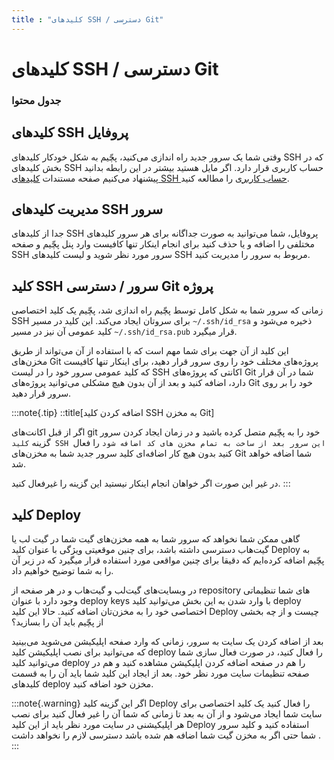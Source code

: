 ```yaml
---
title : "کلیدهای SSH / دسترسی Git"
---
```


# کلیدهای SSH / دسترسی Git

### جدول محتوا

## کلیدهای SSH پروفایل

وقتی شما یک سرور جدید راه اندازی می‌کنید، پچّیم به شکل خودکار کلید‌های SSH که در بخش کلیدهای SSH حساب کاربری قرار دارد. اگر مایل هستید بیشتر در این رابطه بدانید پیشنهاد می‌کنیم صفحه مستندات [کلید‌های SSH حساب کاربری](/accounts/ssh#معرفی) را مطالعه کنید.

## مدیریت کلیدهای SSH سرور 

جدا از کلید‌های SSH پروفایل، شما می‌توانید به صورت جداگانه برای هر سرور کلید‌های مختلفی را اضافه و یا حذف کنید برای انجام اینکار تنها کافیست وارد پنل پچّیم و صفحه SSH سرور مورد نظر شوید و لیست کلید‌های SSH مربوط به سرور را مدیریت کنید.

## کلید SSH سرور / دسترسی Git پروژه

زمانی که سرور شما به شکل کامل توسط پچّیم راه اندازی شد، پچّیم یک کلید اختصاصی SSH برای سروتان ایجاد می‌کند. این کلید در مسیر `~/.ssh/id_rsa` ذخیره می‌شود و کلید عمومی آن نیز در مسیر `~/.ssh/id_rsa.pub` قرار میگیرد. 

این کلید از آن جهت برای شما مهم است که با استفاده از آن می‌تواند از طریق مخزن‌های Git پروژه‌های مختلف خود را روی سرور قرار دهید، برای اینکار تنها کافیست که کلید عمومی سرور خود را در لیست SSH اکانتی که پروژه‌های Git شما در آن قرار دارد، اضافه کنید و بعد از آن بدون هیچ مشکلی می‌توانید پروژه‌های Git خود را بر روی سرور قرار دهید.

:::note{.tip}
::title[اضافه کردن کلید SSH به مخزن Git]

اگر از قبل اکانت‌های git خود را به پچّیم متصل کرده باشید و در زمان ایجاد کردن سرور گزینه `کلید SSH این سرور بعد از ساخت به تمام مخزن های کد اضافه شود` را فعال کنید بدون هیچ کار اضافه‌ای کلید سرور جدید شما به مخزن‌های Git شما اضافه خواهد شد. 

در غیر این صورت اگر خواهان انجام اینکار نیستید این گزینه را غیرفعال کنید.
:::
## کلید Deploy

گاهی ممکن شما نخواهد که سرور شما به همه مخزن‌های گیت شما در گیت لب یا گیت‌هاب دسترسی داشته باشد، برای چنین موقعیتی ویژگی با عنوان کلید Deploy به پچّیم اضافه کرده‌ایم که دقیقا برای چنین مواقعی مورد استفاده قرار میگیرد که در زیر آن را به شما توضیح خواهیم داد.

در وبسایت‌های گیت‌لب و گیت‌هاب و در هر صفحه از repository های شما تنظیماتی وجود دارد با عنوان deploy keys با وارد شدن به این بخش می‌توانید کلید deploy اختصاصی خود را به مخزن‌تان اضافه کنید. حالا این کلید Deploy چیست و از چه بخشی از پچّیم باید آن را بسازید؟

بعد از اضافه کردن یک سایت به سرور، زمانی که وارد صفحه اپلیکیشن می‌شوید می‌بینید که می‌توانید برای نصب اپلیکیشن کلید deploy را فعال کنید، در صورت فعال سازی شما می‌توانید کلید deploy را هم در صفحه اضافه کردن اپلیکیشن مشاهده کنید و هم در صفحه تنظیمات سایت مورد نظر خود. بعد از ایجاد این کلید شما باید آن را به قسمت کلید‌های deploy مخزن خود اضافه کنید.


:::note{.warning}
اگر این گزینه کلید Deploy را فعال کنید یک کلید اختصاصی برای سایت شما ایجاد می‌شود و از آن به بعد تا زمانی که شما آن را غیر فعال کنید برای نصب هر اپلیکیشنی در سایت مورد نظر باید از این کلید Deploy استفاده کنید و کلید سرور شما حتی اگر به مخزن گیت شما اضافه هم شده باشد دسترسی لازم را نخواهد داشت .
:::

